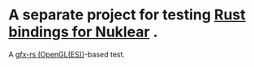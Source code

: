 # A separate project for testing [Rust bindings for Nuklear](https://github.com/snuk182/nuklear-rust) . 
A [gfx-rs (OpenGL(ES))](https://github.com/gfx-rs/gfx)-based test.
